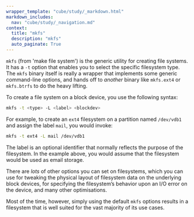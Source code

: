 ```yaml
---
wrapper_template: "cube/study/_markdown.html"
markdown_includes:
  nav: "cube/study/_navigation.md"
context:
  title: "mkfs"
  description: "mkfs"
  auto_paginate: True
---
```


`mkfs` (from 'make file system') is the generic utility for creating
file systems. It has a `-t` option that enables you to select the
specific filesystem type. The `mkfs` binary itself is really a
wrapper that implements some generic command-line options, and hands
off to *another* binary like `mkfs.ext4` or `mkfs.btrfs` to do the
heavy lifting.

To create a file system on a block device, you use the following
syntax:

```bash
mkfs -t <type> -L <label> <blockdev>
```

For example, to create an `ext4` filesystem on a partition named
`/dev/vdb1` and assign the label `mail`, you would invoke:

```bash
mkfs -t ext4 -L mail /dev/vdb1
```

The label is an optional identifier that normally reflects the purpose
of the filesystem. In the example above, you would assume that the
filesystem would be used as email storage.

There are *lots* of other options you can set on filesystems, which
you can use for tweaking the physical layout of filesystem data on
the underlying block devices, for specifying the filesystem’s
behavior upon an I/O error on the device, and many other
optimisations.

Most of the time, however, simply using the default `mkfs` options
results in a filesystem that is well suited for the vast majority of
its use cases.
